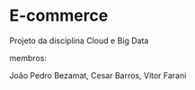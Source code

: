 # E-commerce
Projeto da disciplina Cloud e Big Data

membros:

João Pedro Bezamat,
Cesar Barros,
Vitor Farani

